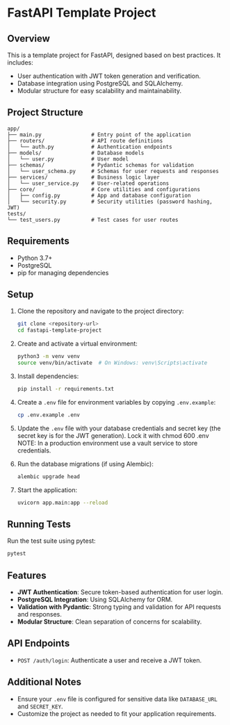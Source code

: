 
# FastAPI Template Project

## Overview

This is a template project for FastAPI, designed based on best practices. It includes:
- User authentication with JWT token generation and verification.
- Database integration using PostgreSQL and SQLAlchemy.
- Modular structure for easy scalability and maintainability.

## Project Structure

```
app/
├── main.py                # Entry point of the application
├── routers/               # API route definitions
│   └── auth.py            # Authentication endpoints
├── models/                # Database models
│   └── user.py            # User model
├── schemas/               # Pydantic schemas for validation
│   └── user_schema.py     # Schemas for user requests and responses
├── services/              # Business logic layer
│   └── user_service.py    # User-related operations
├── core/                  # Core utilities and configurations
│   ├── config.py          # App and database configuration
│   └── security.py        # Security utilities (password hashing, JWT)
tests/
└── test_users.py          # Test cases for user routes
```

## Requirements

- Python 3.7+
- PostgreSQL
- pip for managing dependencies

## Setup

1. Clone the repository and navigate to the project directory:

   ```bash
   git clone <repository-url>
   cd fastapi-template-project
   ```

2. Create and activate a virtual environment:

   ```bash
   python3 -m venv venv
   source venv/bin/activate  # On Windows: venv\Scripts\activate
   ```

3. Install dependencies:

   ```bash
   pip install -r requirements.txt
   ```

4. Create a `.env` file for environment variables by copying `.env.example`:

   ```bash
   cp .env.example .env
   ```

5. Update the `.env` file with your database credentials and secret key (the secret key is for the JWT generation).  Lock it with 
chmod 600 .env
NOTE: In a production environment use a vault service to store credentials.

6. Run the database migrations (if using Alembic):

   ```bash
   alembic upgrade head
   ```

7. Start the application:

   ```bash
   uvicorn app.main:app --reload
   ```

## Running Tests

Run the test suite using pytest:

```bash
pytest
```

## Features

- **JWT Authentication**: Secure token-based authentication for user login.
- **PostgreSQL Integration**: Using SQLAlchemy for ORM.
- **Validation with Pydantic**: Strong typing and validation for API requests and responses.
- **Modular Structure**: Clean separation of concerns for scalability.

## API Endpoints

- `POST /auth/login`: Authenticate a user and receive a JWT token.

## Additional Notes

- Ensure your `.env` file is configured for sensitive data like `DATABASE_URL` and `SECRET_KEY`.
- Customize the project as needed to fit your application requirements.
